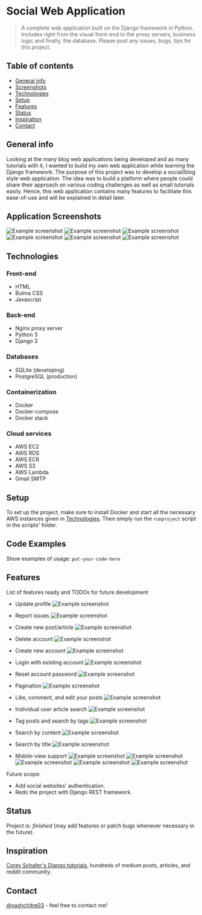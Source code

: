 # Social Web Application
> A complete web application built on the Django framework in Python. 
> Includes right from the visual front-end to the proxy servers, business logic and finally, the database. 
> Please post any issues, bugs, tips for this project.

## Table of contents
* [General info](#general-info)
* [Screenshots](#application-screenshots)
* [Technologies](#technologies)
* [Setup](#setup)
* [Features](#features)
* [Status](#status)
* [Inspiration](#inspiration)
* [Contact](#contact)

## General info
Looking at the many blog web applications being developed and as many tutorials with it, I wanted to build my own web application while learning the Django framework. 
The purpose of this project was to develop a social/blog style web application.
The idea was to build a platform where people could share their approach on various coding challenges as well as small tutorials easily.
Hence, this web application contains many features to facilitate this ease-of-use and will be explained in detail later.

## Application Screenshots
![Example screenshot](readme_data/2.png)
![Example screenshot](readme_data/4.png)
![Example screenshot](readme_data/8.png)
![Example screenshot](readme_data/12.png)
![Example screenshot](readme_data/13.png)
![Example screenshot](readme_data/6.png)

## Technologies

### Front-end
* HTML
* Bulma CSS
* Javascript

### Back-end
* Nginx proxy server
* Python 3
* Django 3

### Databases
* SQLite (developing)
* PostgreSQL (production)

### Containerization
* Docker
* Docker-compose
* Docker stack

### Cloud services
* AWS EC2
* AWS RDS
* AWS ECR
* AWS S3
* AWS Lambda
* Gmail SMTP

## Setup
To set up the project, make sure to install Docker and start all the necessary AWS instances given in [Technologies](#technologies).
Then simply run the `runproject` script in the scripts' folder.

## Code Examples
Show examples of usage:
`put-your-code-here`

## Features
List of features ready and TODOs for future development
* Update profile
  ![Example screenshot](readme_data/1.png)

* Report issues
  ![Example screenshot](readme_data/3.png)
  
* Create new post/article
  ![Example screenshot](readme_data/5.png)
  
* Delete account
  ![Example screenshot](readme_data/7.png)
  
* Create new account
  ![Example screenshot](readme_data/9.png)
  
* Login with existing account
  ![Example screenshot](readme_data/10.png)
  
* Reset account password
  ![Example screenshot](readme_data/11.png)
  
* Pagination
  ![Example screenshot](readme_data/14.png)
  
* Like, comment, and edit your posts
  ![Example screenshot](readme_data/15.png)
  
* Individual user article search
  ![Example screenshot](readme_data/16.png)
  
* Tag posts and search by tags
  ![Example screenshot](readme_data/17.png)
  
* Search by content
  ![Example screenshot](readme_data/18.png)
  
* Search by title
  ![Example screenshot](readme_data/19.png)
  
* Mobile-view support
  ![Example screenshot](readme_data/20.jpg)
  ![Example screenshot](readme_data/21.jpg)
  ![Example screenshot](readme_data/22.jpg)
  ![Example screenshot](readme_data/23.jpg)
  ![Example screenshot](readme_data/24.jpg)

Future scope:
* Add social websites' authentication.
* Redo the project with Django REST framework.

## Status
Project is: _finished_ (may add features or patch bugs whenever necessary in the future).

## Inspiration
[Corey Schafer's Django tutorials](https://www.youtube.com/user/schafer5), hundreds of medium posts, articles, and reddit community.

## Contact
[@yashchitre03](https://www.linkedin.com/in/yashchitre03/) - feel free to contact me!